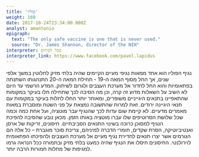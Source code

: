 ```yaml
---
title: 'פוליו'
weight: 160
date: 2017-10-24T23:34:00.000Z
analyst: amantonio
epigraph:
  text: "The only safe vaccine is one that is never used."
  source: "Dr. James Shannon, director of the NIH"
interpreter: פבל לפידוס
interpreter_link: https://www.facebook.com/pavel.lapidus
---
```

נגיף הפוליו הוא אחד ממאות נגיפי מעיים הקיימים שהיה בלתי מזיק לחלוטין במשך אלפי שנים, אך החל מסוף המאה ה-19 - תחילת המאה ה-20 התנהגותו השתנתה בפתאומיות והוא החל לחדור אל מערכת העצבים ולגרום לשיתוק. המדע הרשמי עד היום לא השיב על השאלות מדוע זה קרה, וכן מה הסיבה לכך שתחילה חלו בעיקר במקומות שהתאפיינו בתנאים היגייניים משופרים, ומאוחר יותר החלו לחלות בעיקר במקומות עם תנאי היגיינה ירודים. זאת למרות שהתשובה נמצאת על פני השטח ומוסברת במאות מאמרים מדעיים. לא קיימת שום עדות לכך שהנגיף עבר מוטציה, ועל אחת כמה וכמה שכל שלושת הסרוטיפים שלו עברו מוטציה באותו הזמן. מכאן נובע שהסיבה להפיכת הנגיף למסוכן כרוכה בשינוי התנאים הסביבתיים. חיסונים, זריקות של ארסן ואנטיביוטיקה, הסרת שקדים, חומרי הדברה למיניהם, צריכת סוכר מוגברת – כל אלה הם הגורמים אשר יצרו תנאים לחדירת נגיף מעיים אל מערכת העצבים ולהפיכתו הפתאומית לוירולנטי. החיסונים חיסלו את הנגיף שהיה כמעט בלתי מזיק ובתמורה ככל הנראה גרמו למגיפות של מחלות חמורות הרבה יותר.